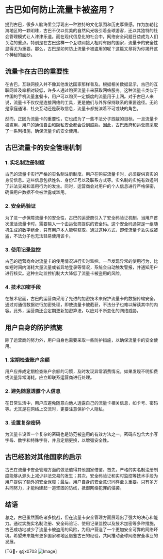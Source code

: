 # 古巴如何防止流量卡被盗用？

提到古巴，很多人脑海里会浮现出一种独特的文化氛围和历史厚重感。作为加勒比海地区的一颗明珠，古巴不仅以优美的自然风光吸引着全球游客，还以其独特的社会管理模式让人津津乐道。而在现代信息化的社会中，网络安全问题日益成为人们关注的重点。特别是在古巴这样一个互联网接入相对有限的国家，流量卡的安全性显得尤为重要。那么，古巴是如何防止流量卡被盗用的呢？这篇文章将为你揭开这个神秘的面纱。

## 流量卡在古巴的重要性

在古巴，互联网接入并不像其他发达国家那样普及。根据相关数据显示，古巴的互联网普及率相对较低，许多人通过购买流量卡来获取网络服务。这种流量卡类似于中国的手机流量套餐卡，用户可以购买一定额度的流量用于上网。对于古巴人来说，流量卡不仅仅是连接网络的工具，更是他们与外界保持联系的重要途径。无论是家庭通讯、社交互动还是获取信息，流量卡都扮演着不可或缺的角色。

然而，正因为流量卡的重要性，它也成为了一些不法分子觊觎的目标。一旦流量卡被盗用，用户的通信自由和隐私安全都会受到威胁。因此，古巴政府和运营商采取了一系列措施，确保流量卡的安全使用。

## 古巴流量卡的安全管理机制

### 1. 实名制注册制度

古巴的流量卡实行严格的实名制注册制度。用户在购买流量卡时，必须提供真实的身份信息。这些信息包括姓名、身份证号以及联系方式等。实名制的实施有效遏制了非法交易和滥用行为的发生。同时，运营商会对用户的个人信息进行严格保密，确保用户数据不会被泄露或滥用。

### 2. 安全码验证

为了进一步保障流量卡的安全性，古巴的运营商引入了安全码验证机制。当用户首次激活流量卡时，需要输入一个由运营商提供的安全码。这个安全码通常是一组随机生成的数字组合，只有用户本人能够获取。通过这种方式，即使流量卡丢失或被盗，不法分子也无法轻易使用该卡。

### 3. 使用记录监控

古巴的运营商会对流量卡的使用情况进行实时监控。一旦发现异常的使用行为，比如短时间内消耗大量流量或者异地登录等情况，系统会自动触发警报，并通知用户进行核实。这种主动监控机制大大降低了流量卡被盗用的风险。

### 4. 技术加密手段

在技术层面，古巴的运营商采用了先进的加密技术来保护流量卡的数据传输安全。通过对通信数据进行加密处理，即使流量卡被截获，不法分子也难以解读其中的内容。此外，运营商还会定期更新加密算法，以应对不断变化的网络威胁。

## 用户自身的防护措施

除了运营商的努力外，用户自身也需要采取一些防护措施，以确保流量卡的安全使用。

### 1. 定期检查账户余额

用户应养成定期检查账户余额的习惯，及时发现异常消费情况。如果发现不明扣费或流量异常消耗，应立即联系运营商进行处理。

### 2. 避免随意透露个人信息

在日常生活中，用户应避免随意向他人透露自己的流量卡相关信息，如卡号、密码等。尤其是在网络上交流时，更要注意保护个人隐私。

### 3. 设置复杂密码

为流量卡设置一个复杂的密码也是防范被盗用的有效方法之一。密码应包含大小写字母、数字和特殊字符，并且定期更换，以增强安全性。

## 古巴经验对其他国家的启示

古巴在流量卡安全管理方面的做法值得其他国家借鉴。首先，严格的实名制注册制度能够从源头上减少非法交易的发生；其次，安全码验证和实时监控等技术手段为用户提供了额外的安全保障；最后，用户自身的安全意识同样至关重要。只有多方共同努力，才能构建起一道坚固的防线，抵御网络犯罪的侵袭。

## 结语

总之，古巴虽然面临诸多挑战，但在流量卡安全管理方面展现出了强大的决心和能力。通过实施实名制注册、安全码验证、使用记录监控以及技术加密等多种措施，古巴成功地减少了流量卡被盗用的风险，为用户营造了一个更加安全可靠的网络环境。希望未来能有更多国家和地区借鉴古巴的经验，共同推动全球网络安全事业的发展。

[TG💪+ @jx0703 ![Image](https://github.com/user-attachments/assets/dbca1d08-cadb-493c-b0ec-ad6f7a83f270)]